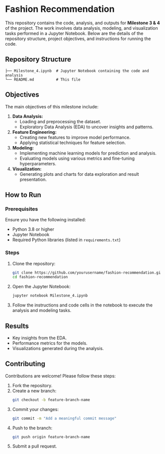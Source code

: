 # Fashion Recommendation

This repository contains the code, analysis, and outputs for **Milestone 3 & 4** of the project. The work involves data analysis, modeling, and visualization tasks performed in a Jupyter Notebook. Below are the details of the repository structure, project objectives, and instructions for running the code.

## Repository Structure

```
├── Milestone_4.ipynb  # Jupyter Notebook containing the code and analysis
└── README.md          # This file
```

## Objectives

The main objectives of this milestone include:

1. **Data Analysis:**
   - Loading and preprocessing the dataset.
   - Exploratory Data Analysis (EDA) to uncover insights and patterns.
2. **Feature Engineering:**
   - Creating new features to improve model performance.
   - Applying statistical techniques for feature selection.
3. **Modeling:**
   - Implementing machine learning models for prediction and analysis.
   - Evaluating models using various metrics and fine-tuning hyperparameters.
4. **Visualization:**
   - Generating plots and charts for data exploration and result presentation.

## How to Run

### Prerequisites

Ensure you have the following installed:

- Python 3.8 or higher
- Jupyter Notebook
- Required Python libraries (listed in `requirements.txt`)

### Steps

1. Clone the repository:
   ```bash
   git clone https://github.com/yourusername/fashion-recommendation.git
   cd fashion-recommendation
   ```

2. Open the Jupyter Notebook:
   ```bash
   jupyter notebook Milestone_4.ipynb
   ```

3. Follow the instructions and code cells in the notebook to execute the analysis and modeling tasks.

## Results

- Key insights from the EDA.
- Performance metrics for the models.
- Visualizations generated during the analysis.

## Contributing

Contributions are welcome! Please follow these steps:

1. Fork the repository.
2. Create a new branch:
   ```bash
   git checkout -b feature-branch-name
   ```
3. Commit your changes:
   ```bash
   git commit -m "Add a meaningful commit message"
   ```
4. Push to the branch:
   ```bash
   git push origin feature-branch-name
   ```
5. Submit a pull request.


